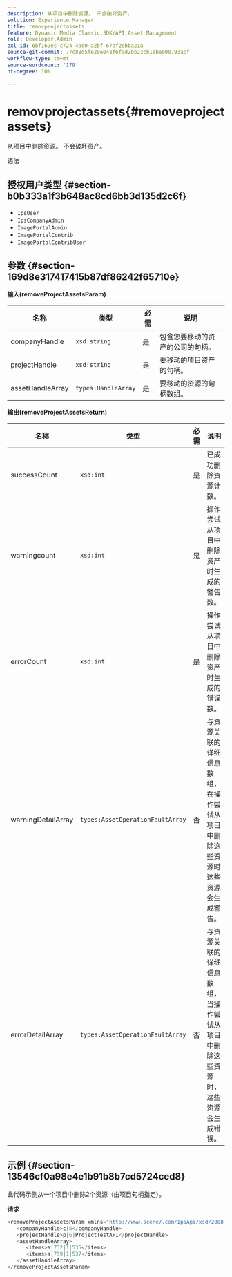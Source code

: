 ```yaml
---
description: 从项目中删除资源。 不会破坏资产。
solution: Experience Manager
title: removprojectassets
feature: Dynamic Media Classic,SDK/API,Asset Management
role: Developer,Admin
exl-id: 6bf169ec-c724-4ac0-a2bf-67af2ebba21a
source-git-commit: 77c88d5fe20e048f6fad2bb23cb1abe090793acf
workflow-type: tm+mt
source-wordcount: '179'
ht-degree: 10%

---
```


# removprojectassets{#removeprojectassets}

从项目中删除资源。 不会破坏资产。

语法

## 授权用户类型 {#section-b0b333a1f3b648ac8cd6bb3d135d2c6f}

* `IpsUser`
* `IpsCompanyAdmin`
* `ImagePortalAdmin`
* `ImagePortalContrib`
* `ImagePortalContribUser`

## 参数 {#section-169d8e317417415b87df86242f65710e}

**输入(removeProjectAssetsParam)**

| 名称 | 类型 | 必需 | 说明 |
|---|---|---|---|
| companyHandle | `xsd:string` | 是 | 包含您要移动的资产的公司的句柄。 |
| projectHandle | `xsd:string` | 是 | 要移动的项目资产的句柄。 |
| assetHandleArray | `types:HandleArray` | 是 | 要移动的资源的句柄数组。 |

**输出(removeProjectAssetsReturn)**

| 名称 | 类型 | 必需 | 说明 |
|---|---|---|---|
| successCount | `xsd:int` | 是 | 已成功删除资源计数。 |
| warningcount | `xsd:int` | 是 | 操作尝试从项目中删除资产时生成的警告数。 |
| errorCount | `xsd:int` | 是 | 操作尝试从项目中删除资产时生成的错误数。 |
| warningDetailArray | `types:AssetOperationFaultArray` | 否 | 与资源关联的详细信息数组，在操作尝试从项目中删除这些资源时这些资源会生成警告。 |
| errorDetailArray | `types:AssetOperationFaultArray` | 否 | 与资源关联的详细信息数组，当操作尝试从项目中删除这些资源时，这些资源会生成错误。 |

## 示例 {#section-13546cf0a98e4e1b91b8b7cd5724ced8}

此代码示例从一个项目中删除2个资源（由项目句柄指定）。

**请求**

```java
<removeProjectAssetsParam xmlns="http://www.scene7.com/IpsApi/xsd/2008-01-15">
   <companyHandle>c|6</companyHandle>
   <projectHandle>p|6|ProjectTestAPI</projectHandle>
   <assetHandleArray>
      <items>a|732|1|535</items>
      <items>a|739|1|537</items>
   </assetHandleArray>
</removeProjectAssetsParam>
```
